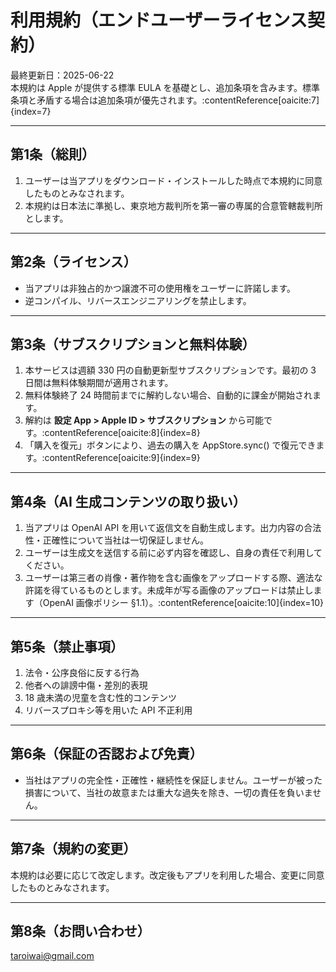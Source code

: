 # 利用規約（エンドユーザーライセンス契約）

最終更新日：2025-06-22  
本規約は Apple が提供する標準 EULA を基礎とし、追加条項を含みます。標準条項と矛盾する場合は追加条項が優先されます。:contentReference[oaicite:7]{index=7}

---

## 第1条（総則）

1. ユーザーは当アプリをダウンロード・インストールした時点で本規約に同意したものとみなされます。  
2. 本規約は日本法に準拠し、東京地方裁判所を第一審の専属的合意管轄裁判所とします。

---

## 第2条（ライセンス）

- 当アプリは非独占的かつ譲渡不可の使用権をユーザーに許諾します。  
- 逆コンパイル、リバースエンジニアリングを禁止します。

---

## 第3条（サブスクリプションと無料体験）

1. 本サービスは週額 330 円の自動更新型サブスクリプションです。最初の 3 日間は無料体験期間が適用されます。  
2. 無料体験終了 24 時間前までに解約しない場合、自動的に課金が開始されます。  
3. 解約は **設定 App > Apple ID > サブスクリプション** から可能です。:contentReference[oaicite:8]{index=8}  
4. 「購入を復元」ボタンにより、過去の購入を AppStore.sync() で復元できます。:contentReference[oaicite:9]{index=9}

---

## 第4条（AI 生成コンテンツの取り扱い）

1. 当アプリは OpenAI API を用いて返信文を自動生成します。出力内容の合法性・正確性について当社は一切保証しません。  
2. ユーザーは生成文を送信する前に必ず内容を確認し、自身の責任で利用してください。  
3. ユーザーは第三者の肖像・著作物を含む画像をアップロードする際、適法な許諾を得ているものとします。未成年が写る画像のアップロードは禁止します（OpenAI 画像ポリシー §1.1）。:contentReference[oaicite:10]{index=10}

---

## 第5条（禁止事項）

1. 法令・公序良俗に反する行為  
2. 他者への誹謗中傷・差別的表現  
3. 18 歳未満の児童を含む性的コンテンツ  
4. リバースプロキシ等を用いた API 不正利用

---

## 第6条（保証の否認および免責）

- 当社はアプリの完全性・正確性・継続性を保証しません。ユーザーが被った損害について、当社の故意または重大な過失を除き、一切の責任を負いません。

---

## 第7条（規約の変更）

本規約は必要に応じて改定します。改定後もアプリを利用した場合、変更に同意したものとみなされます。

---

## 第8条（お問い合わせ）

taroiwai@gmail.com